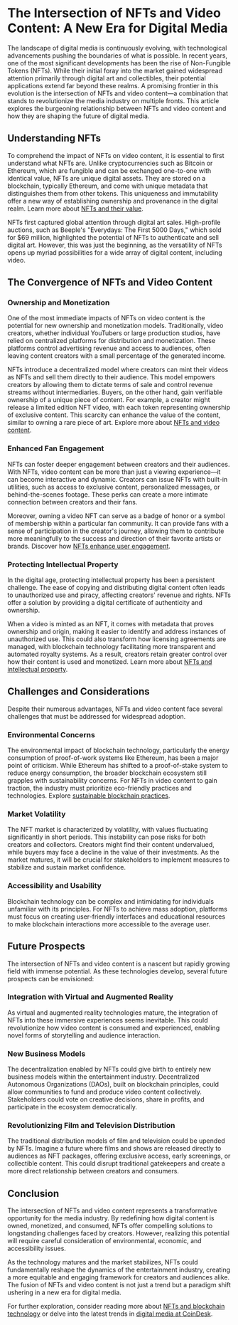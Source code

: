 # The Intersection of NFTs and Video Content: A New Era for Digital Media

The landscape of digital media is continuously evolving, with technological advancements pushing the boundaries of what is possible. In recent years, one of the most significant developments has been the rise of Non-Fungible Tokens (NFTs). While their initial foray into the market gained widespread attention primarily through digital art and collectibles, their potential applications extend far beyond these realms. A promising frontier in this evolution is the intersection of NFTs and video content—a combination that stands to revolutionize the media industry on multiple fronts. This article explores the burgeoning relationship between NFTs and video content and how they are shaping the future of digital media.

## Understanding NFTs

To comprehend the impact of NFTs on video content, it is essential to first understand what NFTs are. Unlike cryptocurrencies such as Bitcoin or Ethereum, which are fungible and can be exchanged one-to-one with identical value, NFTs are unique digital assets. They are stored on a blockchain, typically Ethereum, and come with unique metadata that distinguishes them from other tokens. This uniqueness and immutability offer a new way of establishing ownership and provenance in the digital realm. Learn more about [NFTs and their value](https://www.license-token.com/wiki/why-are-nf-ts-valuable).

NFTs first captured global attention through digital art sales. High-profile auctions, such as Beeple's "Everydays: The First 5000 Days," which sold for $69 million, highlighted the potential of NFTs to authenticate and sell digital art. However, this was just the beginning, as the versatility of NFTs opens up myriad possibilities for a wide array of digital content, including video.

## The Convergence of NFTs and Video Content

### Ownership and Monetization

One of the most immediate impacts of NFTs on video content is the potential for new ownership and monetization models. Traditionally, video creators, whether individual YouTubers or large production studios, have relied on centralized platforms for distribution and monetization. These platforms control advertising revenue and access to audiences, often leaving content creators with a small percentage of the generated income.

NFTs introduce a decentralized model where creators can mint their videos as NFTs and sell them directly to their audience. This model empowers creators by allowing them to dictate terms of sale and control revenue streams without intermediaries. Buyers, on the other hand, gain verifiable ownership of a unique piece of content. For example, a creator might release a limited edition NFT video, with each token representing ownership of exclusive content. This scarcity can enhance the value of the content, similar to owning a rare piece of art. Explore more about [NFTs and video content](https://www.license-token.com/wiki/nft-and-video-content).

### Enhanced Fan Engagement

NFTs can foster deeper engagement between creators and their audiences. With NFTs, video content can be more than just a viewing experience—it can become interactive and dynamic. Creators can issue NFTs with built-in utilities, such as access to exclusive content, personalized messages, or behind-the-scenes footage. These perks can create a more intimate connection between creators and their fans.

Moreover, owning a video NFT can serve as a badge of honor or a symbol of membership within a particular fan community. It can provide fans with a sense of participation in the creator's journey, allowing them to contribute more meaningfully to the success and direction of their favorite artists or brands. Discover how [NFTs enhance user engagement](https://www.license-token.com/wiki/nft-and-user-engagement).

### Protecting Intellectual Property

In the digital age, protecting intellectual property has been a persistent challenge. The ease of copying and distributing digital content often leads to unauthorized use and piracy, affecting creators' revenue and rights. NFTs offer a solution by providing a digital certificate of authenticity and ownership.

When a video is minted as an NFT, it comes with metadata that proves ownership and origin, making it easier to identify and address instances of unauthorized use. This could also transform how licensing agreements are managed, with blockchain technology facilitating more transparent and automated royalty systems. As a result, creators retain greater control over how their content is used and monetized. Learn more about [NFTs and intellectual property](https://www.license-token.com/wiki/nft-and-intellectual-property).

## Challenges and Considerations

Despite their numerous advantages, NFTs and video content face several challenges that must be addressed for widespread adoption.

### Environmental Concerns

The environmental impact of blockchain technology, particularly the energy consumption of proof-of-work systems like Ethereum, has been a major point of criticism. While Ethereum has shifted to a proof-of-stake system to reduce energy consumption, the broader blockchain ecosystem still grapples with sustainability concerns. For NFTs in video content to gain traction, the industry must prioritize eco-friendly practices and technologies. Explore [sustainable blockchain practices](https://www.license-token.com/wiki/sustainable-blockchain-practices).

### Market Volatility

The NFT market is characterized by volatility, with values fluctuating significantly in short periods. This instability can pose risks for both creators and collectors. Creators might find their content undervalued, while buyers may face a decline in the value of their investments. As the market matures, it will be crucial for stakeholders to implement measures to stabilize and sustain market confidence.

### Accessibility and Usability

Blockchain technology can be complex and intimidating for individuals unfamiliar with its principles. For NFTs to achieve mass adoption, platforms must focus on creating user-friendly interfaces and educational resources to make blockchain interactions more accessible to the average user.

## Future Prospects

The intersection of NFTs and video content is a nascent but rapidly growing field with immense potential. As these technologies develop, several future prospects can be envisioned:

### Integration with Virtual and Augmented Reality

As virtual and augmented reality technologies mature, the integration of NFTs into these immersive experiences seems inevitable. This could revolutionize how video content is consumed and experienced, enabling novel forms of storytelling and audience interaction.

### New Business Models

The decentralization enabled by NFTs could give birth to entirely new business models within the entertainment industry. Decentralized Autonomous Organizations (DAOs), built on blockchain principles, could allow communities to fund and produce video content collectively. Stakeholders could vote on creative decisions, share in profits, and participate in the ecosystem democratically.

### Revolutionizing Film and Television Distribution

The traditional distribution models of film and television could be upended by NFTs. Imagine a future where films and shows are released directly to audiences as NFT packages, offering exclusive access, early screenings, or collectible content. This could disrupt traditional gatekeepers and create a more direct relationship between creators and consumers.

## Conclusion

The intersection of NFTs and video content represents a transformative opportunity for the media industry. By redefining how digital content is owned, monetized, and consumed, NFTs offer compelling solutions to longstanding challenges faced by creators. However, realizing this potential will require careful consideration of environmental, economic, and accessibility issues.

As the technology matures and the market stabilizes, NFTs could fundamentally reshape the dynamics of the entertainment industry, creating a more equitable and engaging framework for creators and audiences alike. The fusion of NFTs and video content is not just a trend but a paradigm shift ushering in a new era for digital media.

For further exploration, consider reading more about [NFTs and blockchain technology](https://ethereum.org/en/nft/) or delve into the latest trends in [digital media at CoinDesk](https://www.coindesk.com).